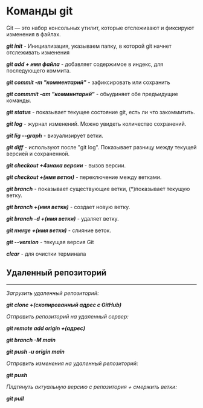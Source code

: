 # Команды git

Git — это набор консольных утилит, которые отслеживают и фиксируют изменения в файлах.

***git init*** - Инициализация, указываем папку, в которой git начнет отслеживать изменения

***git add
\+ имя файла*** - добавляет содержимое в индекс, для последующего коммита.

***git commit -m "комментарий"*** - зафиксировать или сохранить

***git commmit -am "комминтарий"*** - обьудиняет обе предъидущие команды.

***git status*** - показывает текущее состояние git, есть ли что закоммитить.

***git log*** - журнал изменений. Можно увидеть количество сохранений.

***git lig --graph*** - визуализирует ветки.

***git diff*** - используют после "git log". Показывает разницу между текущей версией и сохраненной.

***git checkout +4знака версии*** - вызов версии.

***git checkout +(имя ветки)*** - переключение между ветками.


***git branch*** - показывает существующие ветки, (*)показывает текущую ветку.

***git branch +(имя ветки)*** - создает новую ветку.

***git branch -d +(имя ветки)*** - удаляет ветку.

***git merge +(имя ветки)*** - слияние веток.

***git --version*** - текущая версия Git

***clear*** - для очистки терминала 

## Удаленный репозиторий
---

*Загрузить удаленный репозиторий:*

***git clone +(cкопированный адрес с GitHub)***

*Отправить репозиторий на удаленный сервер:*

***git remote add origin +(адрес)***

***git branch -M main***

***git push -u origin main***

*Отправить изменения на удаленный репозиторий:*

***git push***

*Плдтянуть актуальную версию с репозитория + смержить ветки:*

***git pull***
